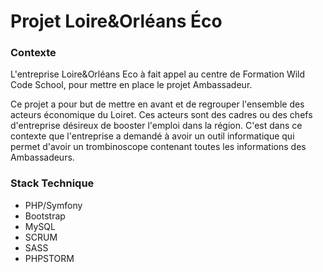 # Projet Loire&Orléans Éco

### Contexte
L'entreprise Loire&Orléans Eco à fait appel au centre de Formation Wild Code School, pour mettre en place le projet
Ambassadeur.

Ce projet a pour but de mettre en avant et de regrouper l'ensemble des acteurs économique du Loiret. Ces acteurs sont
des cadres ou des chefs d'entreprise désireux de booster l'emploi dans la région. C'est dans ce contexte que l'entreprise
a demandé à avoir un outil informatique qui permet d'avoir un trombinoscope contenant toutes les informations des
Ambassadeurs.

### Stack Technique

- PHP/Symfony
- Bootstrap
- MySQL
- SCRUM
- SASS
- PHPSTORM
